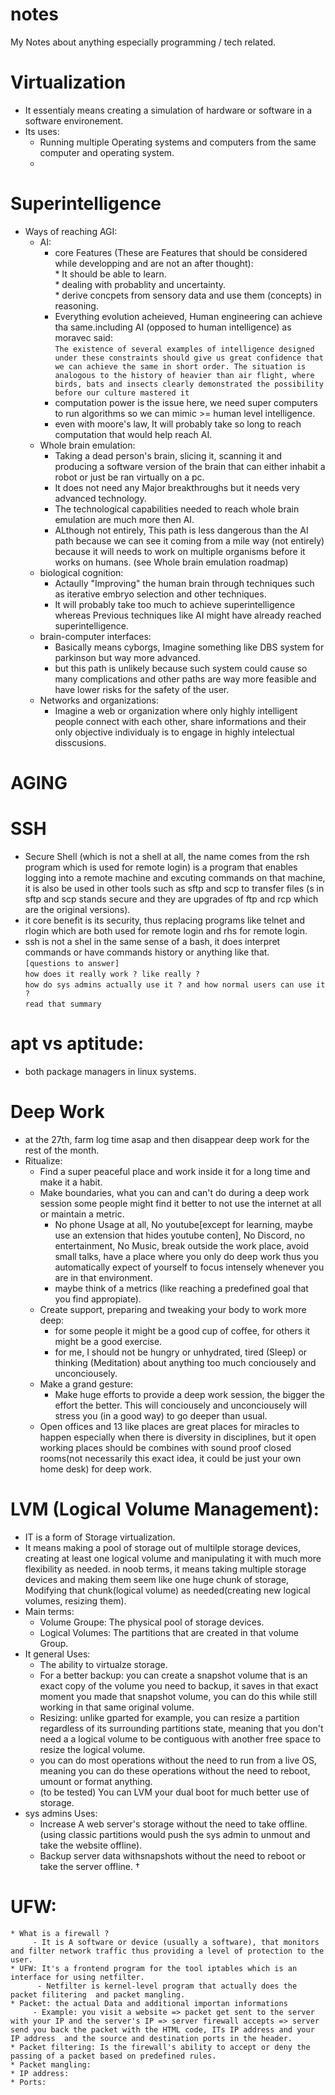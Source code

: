    # notes
My Notes about anything especially programming / tech related.


# Virtualization
- It essentialy means creating a simulation of hardware or software in a software environement.
- Its uses:
    * Running multiple Operating systems and computers from the same computer and operating system.
    * 
# Superintelligence  
- Ways of reaching AGI:  
   * AI:  
      - core Features (These are Features that should be considered while developping and are not an after thought):  
            * It should be able to learn.  
            * dealing with probablity and uncertainty.  
            * derive concpets from sensory data and use them (concepts) in reasoning.  
      - Everything evolution acheieved, Human engineering can achieve tha same.including AI (opposed to human intelligence) as moravec said:  
      `The existence of several examples of intelligence designed under these
      constraints should give us great confidence that we can achieve the same in
      short order. The situation is analogous to the history of heavier than air flight,
      where birds, bats and insects clearly demonstrated the possibility before our
      culture mastered it`  
      - computation power is the issue here, we need super computers to run algorithms so we can mimic >= human level intelligence.  
      - even with moore's law, It will probably take so long to reach computation that would help reach AI.  
   * Whole brain emulation:
      - Taking a dead person's brain, slicing it, scanning it and producing a software version of the brain that can either inhabit a robot or just be ran virtually on a pc.
      - It does not need any Major breakthroughs but it needs very advanced technology.
      - The technological capabilities needed to reach whole brain emulation are much more then AI.
      - ALthough not entirely, This path is less dangerous than the AI path because we can see it coming from a mile way (not entirely) because it will needs to work on multiple organisms before it works on humans. (see Whole brain emulation roadmap)
   * biological cognition:
     - Actaully "Improving" the human brain through techniques such as iterative embryo selection and other techniques.
     - It will probably take too much to achieve superintelligence whereas Previous techniques like AI might have already reached superintelligence.
   * brain-computer interfaces:
     - Basically means cyborgs, Imagine something like DBS system for parkinson but way more advanced.
     - but this path is unlikely because such system could cause so many complications and other paths are way more feasible and have lower risks for the safety of the user.
   * Networks and organizations:
      - Imagine a web or organization where only highly intelligent people connect with each other, share informations and their only objective individualy is to engage in highly intelectual disscusions.
# AGING  
# SSH  
   * Secure Shell (which is not a shell at all, the name comes from the rsh program which is used for remote login) is a program that enables logging into a remote machine and excuting commands on that machine, it is also be used in other tools such as  sftp and scp to transfer files (s in sftp and scp stands secure and they are upgrades of ftp and rcp which are the original versions).  
   * it core benefit is its security, thus replacing programs like telnet and rlogin which are both used for remote login and rhs for remote login.  
   * ssh is not a shel in the same sense of a bash, it does interpret commands or have commands history or anything like that.  
   `[questions to answer] `  
      `how does it really work ? like really ?`  
      `how do sys admins actually use it ? and how normal users can use it ?`  
       `read that summary`
# apt vs aptitude:  
   * both package managers in linux systems.

# Deep Work  
   - at the 27th, farm log time asap and then disappear deep work for the rest of the month.  
   - Ritualize:  
        * Find a super peaceful place and work inside it for a long time and make it a habit.  
        * Make boundaries, what you can and can't do during a deep work session some people might find it better to not use the internet at all or maintain a metric.  
             - No phone Usage at all, No youtube[except for learning, maybe use an extension that hides youtube conten], No Discord, no entertainment, No Music, break outside the work place, avoid small talks, have a place where you only do deep work thus you automatically expect of yourself to focus intensely whenever you are in that environment.   
             - maybe think of a metrics (like reaching a predefined goal that you find appropiate).     
        *  Create support, preparing and tweaking your body to work more deep:
             - for some people it might be a good cup of coffee, for others it might be a good exercise.
             - for me, I should not be hungry or unhydrated, tired (Sleep) or thinking (Meditation) about anything too much conciousely and unconciousely.  
        * Make a grand gesture:
             - Make huge efforts to provide a deep work session, the bigger the effort the better. This will conciousely and unconciousely will stress you (in a good way) to go deeper than usual.
        * Open offices and 13 like places are great places for miracles to happen especially when there is diversity in disciplines, but it open working places should be combines with sound proof closed rooms(not necessarily this exact idea, it could be just your own home desk) for deep work.
         
# LVM (Logical Volume Management):  
   * IT is a form of Storage virtualization.  
   * It means making a pool of storage out of multilple storage devices, creating at least one logical volume and manipulating it with much more flexibility as needed. in noob terms, it means taking multiple storage devices and making them seem like one huge chunk of storage, Modifying that chunk(logical volume) as needed(creating new logical volumes, resizing them).  
   * Main terms:
        - Volume Groupe: The physical pool of storage devices.  
        - Logical Volumes: The partitions that are created in that volume Group.  
   * It general Uses:
      -  The ability to virtualze storage.  
      -  For a better backup: you can create a snapshot volume that is an exact copy of the volume you need to backup, it saves in that exact moment you made that snapshot volume, you can do this while still working in that same original volume.
      -  Resizing: unlike gparted for example, you can resize a partition regardless of its surrounding partitions state, meaning that you don't need a a logical volume to be contiguous with another free space to resize the logical volume.
      -  you can do most operations without the need to run from a live OS, meaning you can do these operations without the need to reboot, umount or format anything.
      -  (to be tested) You can LVM  your dual boot for much better use of storage.  
   * sys admins Uses:  
     - Increase A web server's storage without the need to take offline. (using classic partitions would push the sys admin to unmout and take the website offline).  
     - Backup server data withsnapshots without the need to reboot or take the server offline.  †
 # UFW:  
    * What is a firewall ?  
         - It is A software or device (usually a software), that monitors and filter network traffic thus providing a level of protection to the user.  
    * UFW: It's a frontend program for the tool iptables which is an interface for using netfilter.  
          - Netfilter is kernel-level program that actually does the packet filitering  and packet mangling.
    * Packet: the actual Data and additional importan informations  
         - Example: you visit a website => packet get sent to the server with your IP and the server's IP => server firewall accepts => server send you back the packet with the HTML code, ITs IP address and your IP address  and the source and destination ports in the header.  
    * Packet filtering: Is the firewall's ability to accept or deny the passing of a packet based on predefined rules.  
    * Packet mangling:  
    * IP address: 
    * Ports: 
     
